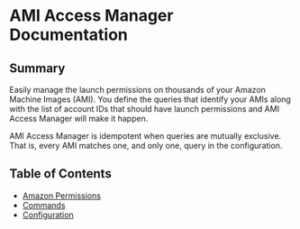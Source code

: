 # AMI Access Manager Documentation

## Summary

Easily manage the launch permissions on thousands of your Amazon Machine Images (AMI). You define the queries that identify your AMIs along with the list of account IDs that should have launch permissions and AMI Access Manager will make it happen.

AMI Access Manager is idempotent when queries are mutually exclusive. That is, every AMI matches one, and only one, query in the configuration.

## Table of Contents

* [Amazon Permissions](aws-permissions.md)
* [Commands](commands.md)
* [Configuration](configuration.md)
